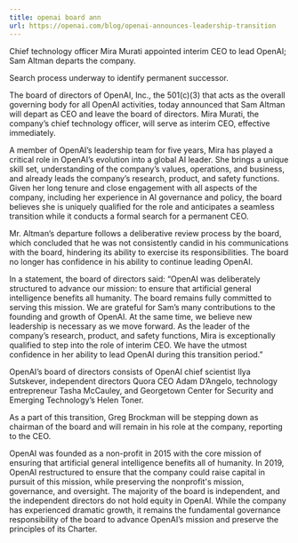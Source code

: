 ```yaml
---
title: openai board ann
url: https://openai.com/blog/openai-announces-leadership-transition
---
```

Chief technology officer Mira Murati appointed interim CEO to lead OpenAI; Sam Altman departs the company.

Search process underway to identify permanent successor.


The board of directors of OpenAI, Inc., the 501(c)(3) that acts as the overall governing body for all OpenAI activities, today announced that Sam Altman will depart as CEO and leave the board of directors. Mira Murati, the company’s chief technology officer, will serve as interim CEO, effective immediately.

A member of OpenAI’s leadership team for five years, Mira has played a critical role in OpenAI’s evolution into a global AI leader. She brings a unique skill set, understanding of the company’s values, operations, and business, and already leads the company’s research, product, and safety functions. Given her long tenure and close engagement with all aspects of the company, including her experience in AI governance and policy, the board believes she is uniquely qualified for the role and anticipates a seamless transition while it conducts a formal search for a permanent CEO.

Mr. Altman’s departure follows a deliberative review process by the board, which concluded that he was not consistently candid in his communications with the board, hindering its ability to exercise its responsibilities. The board no longer has confidence in his ability to continue leading OpenAI.

In a statement, the board of directors said: “OpenAI was deliberately structured to advance our mission: to ensure that artificial general intelligence benefits all humanity. The board remains fully committed to serving this mission. We are grateful for Sam’s many contributions to the founding and growth of OpenAI. At the same time, we believe new leadership is necessary as we move forward. As the leader of the company’s research, product, and safety functions, Mira is exceptionally qualified to step into the role of interim CEO. We have the utmost confidence in her ability to lead OpenAI during this transition period.”

OpenAI’s board of directors consists of OpenAI chief scientist Ilya Sutskever, independent directors Quora CEO Adam D’Angelo, technology entrepreneur Tasha McCauley, and Georgetown Center for Security and Emerging Technology’s Helen Toner.

As a part of this transition, Greg Brockman will be stepping down as chairman of the board and will remain in his role at the company, reporting to the CEO.

OpenAI was founded as a non-profit in 2015 with the core mission of ensuring that artificial general intelligence benefits all of humanity. In 2019, OpenAI restructured to ensure that the company could raise capital in pursuit of this mission, while preserving the nonprofit's mission, governance, and oversight. The majority of the board is independent, and the independent directors do not hold equity in OpenAI. While the company has experienced dramatic growth, it remains the fundamental governance responsibility of the board to advance OpenAI’s mission and preserve the principles of its Charter.
